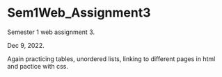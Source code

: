 # Sem1Web_Assignment3

Semester 1 web assignment 3.

Dec 9, 2022.

Again practicing tables, unordered lists, linking to different pages in html and pactice with css.
